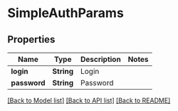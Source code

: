 # SimpleAuthParams

## Properties

Name | Type | Description | Notes
------------ | ------------- | ------------- | -------------
**login** | **String** | Login | 
**password** | **String** | Password | 

[[Back to Model list]](../README.md#documentation-for-models) [[Back to API list]](../README.md#documentation-for-api-endpoints) [[Back to README]](../README.md)


